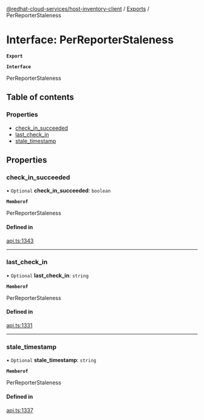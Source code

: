 [@redhat-cloud-services/host-inventory-client](../README.md) / [Exports](../modules.md) / PerReporterStaleness

# Interface: PerReporterStaleness

**`Export`**

**`Interface`**

PerReporterStaleness

## Table of contents

### Properties

- [check\_in\_succeeded](PerReporterStaleness.md#check_in_succeeded)
- [last\_check\_in](PerReporterStaleness.md#last_check_in)
- [stale\_timestamp](PerReporterStaleness.md#stale_timestamp)

## Properties

### check\_in\_succeeded

• `Optional` **check\_in\_succeeded**: `boolean`

**`Memberof`**

PerReporterStaleness

#### Defined in

[api.ts:1343](https://github.com/RedHatInsights/javascript-clients/blob/master/packages/host-inventory/api.ts#L1343)

___

### last\_check\_in

• `Optional` **last\_check\_in**: `string`

**`Memberof`**

PerReporterStaleness

#### Defined in

[api.ts:1331](https://github.com/RedHatInsights/javascript-clients/blob/master/packages/host-inventory/api.ts#L1331)

___

### stale\_timestamp

• `Optional` **stale\_timestamp**: `string`

**`Memberof`**

PerReporterStaleness

#### Defined in

[api.ts:1337](https://github.com/RedHatInsights/javascript-clients/blob/master/packages/host-inventory/api.ts#L1337)
